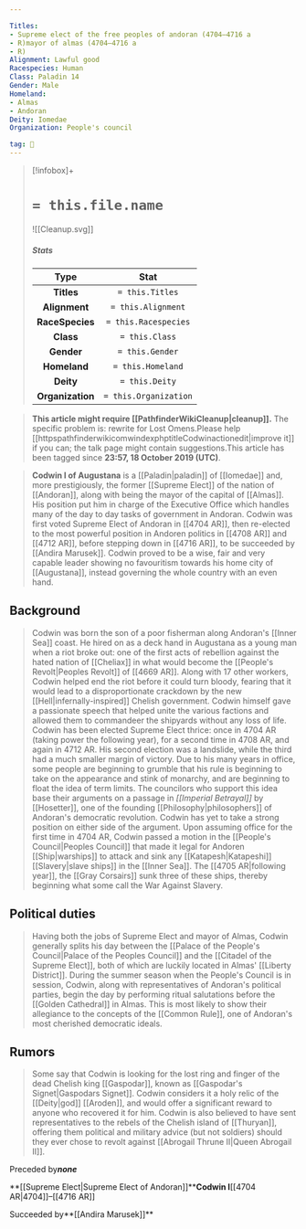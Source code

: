 ```yaml
---

Titles:
- Supreme elect of the free peoples of andoran (4704–4716 a
- R)mayor of almas (4704–4716 a
- R)
Alignment: Lawful good
Racespecies: Human
Class: Paladin 14
Gender: Male
Homeland:
- Almas
- Andoran
Deity: Iomedae
Organization: People's council

tag: 👤️
---
```


> [!infobox]+
> #  `= this.file.name`
> ![[Cleanup.svg]]
> ##### Stats
> Type | Stat |
> :---: |:---:|
> **Titles** | `= this.Titles` |
> **Alignment** | `= this.Alignment` |
> **RaceSpecies** | `= this.Racespecies` |
> **Class** | `= this.Class` |
> **Gender** | `= this.Gender` |
> **Homeland** | `= this.Homeland` |
> **Deity** | `= this.Deity` |
> **Organization** | `= this.Organization` |



 



> **This article might require [[PathfinderWikiCleanup|cleanup]].**
The specific problem is: rewrite for Lost Omens.Please help [[httpspathfinderwikicomwindexphptitleCodwinactionedit|improve it]] if you can; the talk page might contain suggestions.This article has been tagged since **23:57, 18 October 2019 (UTC)**.


> **Codwin I of Augustana** is a [[Paladin|paladin]] of [[Iomedae]] and, more prestigiously, the former [[Supreme Elect]] of the nation of [[Andoran]], along with being the mayor of the capital of [[Almas]]. His position put him in charge of the Executive Office which handles many of the day to day tasks of government in Andoran. Codwin was first voted Supreme Elect of Andoran in [[4704 AR]], then re-elected to the most powerful position in Andoren politics in [[4708 AR]] and [[4712 AR]], before stepping down in [[4716 AR]], to be succeeded by [[Andira Marusek]]. Codwin proved to be a wise, fair and very capable leader showing no favouritism towards his home city of [[Augustana]], instead governing the whole country with an even hand.



## Background

> Codwin was born the son of a poor fisherman along Andoran's [[Inner Sea]] coast. He hired on as a deck hand in Augustana as a young man when a riot broke out: one of the first acts of rebellion against the hated nation of [[Cheliax]] in what would become the [[People's Revolt|Peoples Revolt]] of [[4669 AR]]. Along with 17 other workers, Codwin helped end the riot before it could turn bloody, fearing that it would lead to a disproportionate crackdown by the new [[Hell|infernally-inspired]] Chelish government. Codwin himself gave a passionate speech that helped unite the various factions and allowed them to commandeer the shipyards without any loss of life.
> Codwin has been elected Supreme Elect thrice: once in 4704 AR (taking power the following year), for a second time in 4708 AR, and again in 4712 AR. His second election was a landslide, while the third had a much smaller margin of victory. Due to his many years in office, some people are beginning to grumble that his rule is beginning to take on the appearance and stink of monarchy, and are beginning to float the idea of term limits. The councilors who support this idea base their arguments on a passage in *[[Imperial Betrayal]]* by [[Hosetter]], one of the founding [[Philosophy|philosophers]] of Andoran's democratic revolution. Codwin has yet to take a strong position on either side of the argument.
> Upon assuming office for the first time in 4704 AR, Codwin passed a motion in the [[People's Council|Peoples Council]] that made it legal for Andoren [[Ship|warships]] to attack and sink any [[Katapesh|Katapeshi]] [[Slavery|slave ships]] in the [[Inner Sea]]. The [[4705 AR|following year]], the [[Gray Corsairs]] sunk three of these ships, thereby beginning what some call the War Against Slavery.


## Political duties

> Having both the jobs of Supreme Elect and mayor of Almas, Codwin generally splits his day between the [[Palace of the People's Council|Palace of the Peoples Council]] and the [[Citadel of the Supreme Elect]], both of which are luckily located in Almas' [[Liberty District]]. During the summer season when the People's Council is in session, Codwin, along with representatives of Andoran's political parties, begin the day by performing ritual salutations before the [[Golden Cathedral]] in Almas. This is most likely to show their allegiance to the concepts of the [[Common Rule]], one of Andoran's most cherished democratic ideals.


## Rumors

> Some say that Codwin is looking for the lost ring and finger of the dead Chelish king [[Gaspodar]], known as [[Gaspodar's Signet|Gaspodars Signet]]. Codwin considers it a holy relic of the [[Deity|god]] [[Aroden]], and would offer a significant reward to anyone who recovered it for him. Codwin is also believed to have sent representatives to the rebels of the Chelish island of [[Thuryan]], offering them political and military advice (but not soldiers) should they ever chose to revolt against [[Abrogail Thrune II|Queen Abrogail II]].





Preceded by***none***

**[[Supreme Elect|Supreme Elect of Andoran]]****Codwin I**[[4704 AR|4704]]–[[4716 AR]]

Succeeded by**[[Andira Marusek]]**







